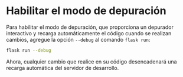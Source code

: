 # Habilitar el modo de depuración

Para habilitar el modo de depuración, que proporciona un depurador interactivo y recarga automáticamente el código cuando se realizan cambios, agregue la opción `--debug` al comando `flask run`:

```bash
flask run --debug
```

Ahora, cualquier cambio que realice en su código desencadenará una recarga automática del servidor de desarrollo.
